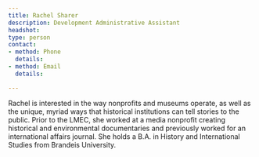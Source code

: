 ```yaml
---
title: Rachel Sharer
description: Development Administrative Assistant
headshot: 
type: person
contact:
- method: Phone
  details: 
- method: Email
  details: 

---
```

Rachel is interested in the way nonprofits and museums operate, as well as the unique, myriad ways that historical institutions can tell stories to the public. Prior to the LMEC, she worked at a media nonprofit creating historical and environmental documentaries and previously worked for an international affairs journal. She holds a B.A. in History and International Studies from Brandeis University.